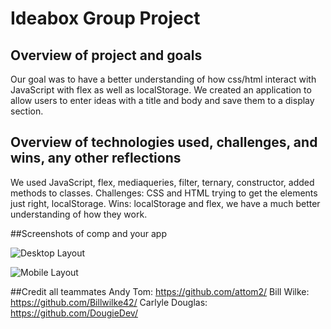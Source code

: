 # Ideabox Group Project


## Overview of project and goals
Our goal was to have a better understanding of how css/html interact with JavaScript with flex as well as localStorage. We created an application to allow users to enter ideas with a title and body and save them to a display section.
## Overview of technologies used, challenges, and wins, any other reflections
We used JavaScript, flex, mediaqueries, filter, ternary, constructor, added methods to classes. Challenges: CSS and HTML trying to get the elements just right, localStorage. Wins: localStorage and flex, we have a much better understanding of how they work.

##Screenshots of comp and your app

![Desktop Layout](https://frontend.turing.io/projects/module-1/assets/ideabox-group/desktop.jpg)

![Mobile Layout](https://frontend.turing.io/projects/module-1/assets/ideabox-group/mobile.jpg)

##Credit all teammates
Andy Tom: https://github.com/attom2/
Bill Wilke: https://github.com/Billwilke42/
Carlyle Douglas: https://github.com/DougieDev/
